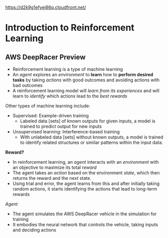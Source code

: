 https://d2k9g1efyej86q.cloudfront.net/

# Introduction to Reinforcement Learning

## AWS DeepRacer Preview

* Reinforcement learning is a type of machine learning
* An *agent* explores an *environment* to **learn** how to **perform desired tasks** by taking *actions* with good outcomes and avoiding actions with bad outcomes
* A reinforcement learning model will *learn from its experiences* and will learn to *identify* which actions lead to the *best rewards*

Other types of machine learning include:

* Supervised: Example-driven training
  * Labeled data [sets] of known outputs for given inputs, a model is trained to predict output for new inputs
* Unsupervised learning: Interference-based training
  * With unlabeled data [sets] without known outputs, a model is trained to identify related structures or similar patterns within the input data.

**Reward?**

* In reinforcement learning, an *agent* interacts with an *environment* with an objective to maximize its total *reward*
* The agent takes an *action* based on the environment *state*, which then returns the reward and the next state.
* Using trial and error, the agent learns from this and after initially taking random actions, it starts identifying the actions that lead to long-term rewards



*Agent*

* The agent simulates the AWS DeepRacer vehicle in the simulation for training
* It embodies the neural network that controls the vehicle, taking inputs and deciding actions

